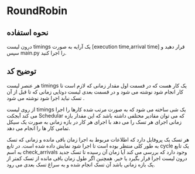 # RoundRobin
## نحوه استفاده 
درون لیست timings یک آرایه به صورت [execution time,arrival time] قرار دهید و سپس main.py را اجرا کنید. 
## توضیح کد 
هر عنصر لیست timings یک کار هست که در قسمت اول مقدار زمانی که لازم است تا کار انجام شود نوشته می شود و در قسمت بعدی لیست دوتایی زمانی که تا قبل از آن تسک نباید اجرا شود نوشته می شود .

از روی لیست timings یک شی ساخته می شود که به صورت مرتب شده کارها را اجرا می کند 
آبجکت Schedular که می توان مقادیر مختلفی داشته باشد که این مقدار بازه زمانی اجرای هر تسک را می دهد با اجرای هر کار در بازه زمانی به صورت یک سیکل تمامی کار ها را انجام می دهد. 

هر تسک یک پروفایل دارد که اطلاعات مربوط به اجرا زمان باقی مانده و زمانی که تسک به طور کلی منتظر بوده است تا اجرا شود نمایش داده شده است. 
در تابع cycle یک تابع به اسم check_arrivals وجود دارد که بررسی می کند آیا زمان آن رسیده تا تسک جدید درون لیست اجرا قرار بگیرد یا خیر. 
همچنین اگر طول زمان باقی مانده از تسک کمتر از یک بازه زمانی باشد آن تسک انجام شده و به سراغ تسک بعدی می رود.
